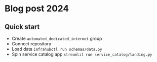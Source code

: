 # Blog post 2024

## Quick start

- Create `automated_dedicated_internet` group
- Connect repository
- Load data `infrahubctl run schemas/data.py`
- Spin service catalog app `streamlit run service_catalog/landing.py`
